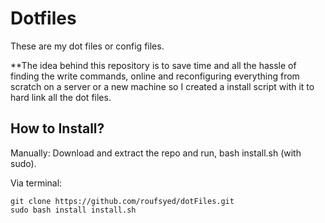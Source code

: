 # Dotfiles
These are my dot files or config files.

**The idea behind this repository is to save time and all the hassle of finding the write commands, online and reconfiguring everything from scratch on a server or a new machine so I created a install script with it to hard link all the dot files.


## How to Install?
Manually: Download and extract the repo and run, bash install.sh (with sudo).

Via terminal:
```shell 
git clone https://github.com/roufsyed/dotFiles.git 
sudo bash install install.sh
```

